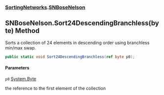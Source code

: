 ### [SortingNetworks](SortingNetworks.md 'SortingNetworks').[SNBoseNelson](SortingNetworks.SNBoseNelson.md 'SortingNetworks.SNBoseNelson')

## SNBoseNelson.Sort24DescendingBranchless(byte) Method

Sorts a collection of 24 elements in descending order using branchless min/max swap.

```csharp
public static void Sort24DescendingBranchless(ref byte p0);
```
#### Parameters

<a name='SortingNetworks.SNBoseNelson.Sort24DescendingBranchless(byte).p0'></a>

`p0` [System.Byte](https://docs.microsoft.com/en-us/dotnet/api/System.Byte 'System.Byte')

the reference to the first element of the collection